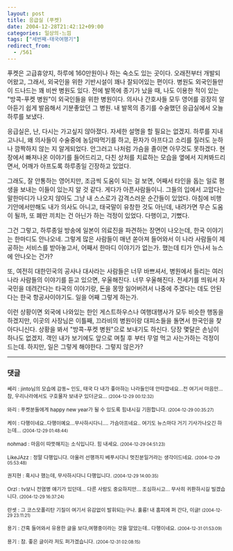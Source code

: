 ```yaml
---
layout: post
title: 응급실 (푸켓)
date: 2004-12-28T21:42:12+09:00
categories: 일상의-느낌
tags: ["세번째-태국여행기"]
redirect_from:
  - /561
---
```


푸켓은 고급휴양지, 하루에 160만원이나 하는 숙소도 있는 곳이다. 오래전부터 개발되어왔고, 그래서, 외국인을 위한 기반시설이 꽤나 잘되어있는 편이다. 병원도 외국인들만이 드나드는 꽤 비싼 병원도 있다. 전에 발목에 종기가 났을 때, 나도 이용한 적이 있는 "방콕-푸켓 병원"이 외국인들을 위한 병원이다. 의사나 간호사들 모두 영어를 굉장히 알아듣기 쉽게 발음해서 기분좋았던 그 병원. 내 발목의 종기를 수술했던 응급실에서 오늘 하루를 보냈다.

응급실은, 난, 다시는 가고싶지 않아졌다. 자세한 설명을 할 필요는 없겠지. 하루를 지내고나니, 왜 의사들이 수술중에 농담따먹기를 하고, 환자가 아프다고 소리를 질러도 눈하나 깜짝하지 않는 지 알게되었다. 안그러고 나처럼 가슴을 졸이면 아무것도 못하겠다. 현장에서 빠져나온 이야기를 들어드리고, 다친 상처를 치료하는 모습을 옆에서 지켜봐드리면서, 어깨가 아프도록 하루종일 긴장하고 있었다.

그래도, 잘 안통하는 영어지만, 조금씩 도움이 되는 걸 보면, 어째서 타인을 돕는 일로 평생을 보내는 이들이 있는지 알 것 같다. 게다가 아픈사람들이니. 그들의 입에서 고맙다는 말한마디가 나오지 않아도 그냥 내 스스로가 감격스러운 순간들이 있었다. 아침에 비행기안에서만해도 내가 의사도 아니고, 태국말이 유창한 것도 아닌데, 내려가면 무슨 도움이 될까, 또 폐만 끼치는 건 아닌가 하는 걱정이 있었다. 다행이고, 기뻤다.

그건 그렇고, 하루종일 방송에 일본이 의료진을 파견하는 장면이 나오는데, 한국 이야기는 한마디도 안나오네. 그렇게 많은 사람들이 매년 쏟아져 들어와서 이 나라 사람들이 제공하는 서비스를 받아놓고서, 어째서 한마디 이야기가 없는가. 했는데 티가 안나서 뉴스에 안나오는 건가?

또, 여전히 대한민국의 공사나 대사라는 사람들은 너무 바쁘셔서, 병원에서 들리는 여러나라 사람들의 이야기를 듣고 있으면, 우울해진다. 너무 우울해진다. 전세기를 띄워서 자국민을 데려간다는 타국의 이야기랑, 돈을 몽땅 잃어버려서 나중에 주겠다는 데도 안된다는 한국 항공사이야기도. 일을 어째 그렇게 하는가.

이런 상황이면 외국에 나와있는 한인 게스트하우스나 여행대행사가 모두 비슷한 행동을 하겠지만, 이곳의 사장님은 이틀째, 끄라비의 병원이랑 대피소들을 돌면서 한국인을 찾아다니신다. 상황을 봐서 "방콕-푸켓 병원"으로 보내기도 하신다. 당장 몇달은 손님이 하나도 없겠지. 객인 내가 보기에도 앞으로 며칠 후 부터 무얼 먹고 사는가하는 걱정이 드는데. 하지만, 일은 그렇게 해야한다. 그렇지 않은가?

* * *

### 댓글



<!--- cmt:951 --->
<!--- mail: --->
<!--- parent:0 --->

<small>쎄리 : jinto님의 모습에 감동~ 인도, 태국 다 내가 좋아하는 나라들인데 안타깝네요...전 여기서 마음만... 참, 우리나라에서도 구호물자 보내구 있더군요... <small>(2004-12-29 00:12:32)</small></small>


<!--- cmt:952 --->
<!--- mail: --->
<!--- parent:0 --->

<small>와리 : 푸켓분들에게 happy new year가 될 수 있도록 힘내시길 기원합니다. <small>(2004-12-29 00:35:27)</small></small>


<!--- cmt:953 --->
<!--- mail: --->
<!--- parent:0 --->

<small>케이 : 다행이네요..다행이예요...무사하시다니.... 가슴아프네요.. 여기도 뉴스마다 거기 기사가나오긴 하는데... <small>(2004-12-29 01:48:44)</small></small>


<!--- cmt:954 --->
<!--- mail: --->
<!--- parent:0 --->

<small>nohmad : 마음이 따뜻해지는 소식입니다. 힘 내세요. <small>(2004-12-29 04:51:23)</small></small>


<!--- cmt:955 --->
<!--- mail: --->
<!--- parent:0 --->

<small>LikeJAzz : 정말 다행입니다. 아울러 선행까지 베푸시다니 멋진분일거라는 생각이드네요. <small>(2004-12-29 05:53:48)</small></small>


<!--- cmt:956 --->
<!--- mail: --->
<!--- parent:0 --->

<small>권지현 : 혹시나 했는데, 무사하시다니 다행입니다. <small>(2004-12-29 14:00:35)</small></small>


<!--- cmt:957 --->
<!--- mail: --->
<!--- parent:0 --->

<small>Orzl : tv보니 전염병 얘기가 있던데... 다른 사람도 중요하지만... 조심하시고... 무사히 귀환하시길 빌겠습니다. <small>(2004-12-29 16:37:24)</small></small>


<!--- cmt:958 --->
<!--- mail: --->
<!--- parent:0 --->

<small>란셋 : 그 코스모폴리탄 기질이 여기서 유감없이 발휘되는구나. 훌륭! 내 홈피에 퍼 간다, 이글! <small>(2004-12-29 23:11:21)</small></small>


<!--- cmt:959 --->
<!--- mail: --->
<!--- parent:0 --->

<small>용기 : 간혹 들어와서 유용한 글을 보다,여행중이라는 것을 알았는데.. 다행이네요. <small>(2004-12-31 01:53:09)</small></small>


<!--- cmt:960 --->
<!--- mail: --->
<!--- parent:0 --->

<small>용기 : 참. 좋은 글이라 저도 퍼가겠습니다. <small>(2004-12-31 02:08:15)</small></small>

